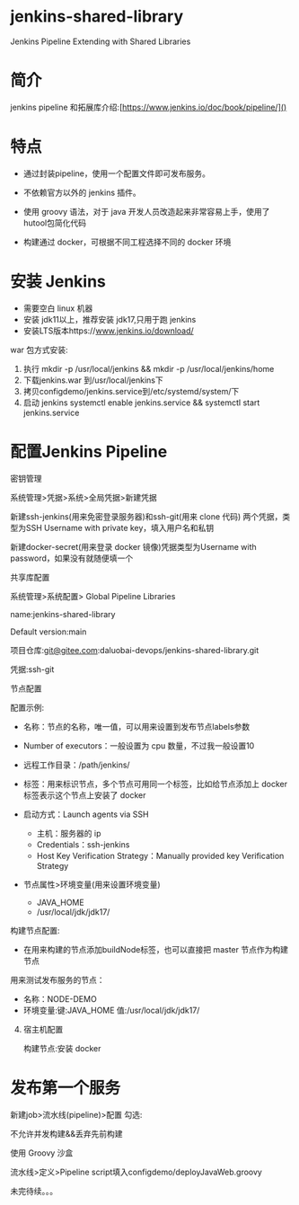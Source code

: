 # jenkins-shared-library
Jenkins Pipeline Extending with Shared Libraries 
# 简介
jenkins pipeline 和拓展库介绍:[https://www.jenkins.io/doc/book/pipeline/]()

# 特点

- 通过封装pipeline，使用一个配置文件即可发布服务。

- 不依赖官方以外的 jenkins 插件。

- 使用 groovy 语法，对于 java 开发人员改造起来非常容易上手，使用了 hutool包简化代码
- 构建通过 docker，可根据不同工程选择不同的 docker 环境

# 安装 Jenkins

- 需要空白 linux 机器
- 安装 jdk11以上，推荐安装 jdk17,只用于跑 jenkins
- 安装LTS版本https://www.jenkins.io/download/

war 包方式安装:

1. 执行 mkdir -p /usr/local/jenkins && mkdir -p /usr/local/jenkins/home
2. 下载jenkins.war 到/usr/local/jenkins下
3. 拷贝configdemo/jenkins.service到/etc/systemd/system/下
4. 启动 jenkins systemctl enable jenkins.service && systemctl start jenkins.service

# 配置Jenkins Pipeline

密钥管理

系统管理>凭据>系统>全局凭据>新建凭据

新建ssh-jenkins(用来免密登录服务器)和ssh-git(用来 clone 代码) 两个凭据，类型为SSH Username with private key，填入用户名和私钥

新建docker-secret(用来登录 docker 镜像)凭据类型为Username with password，如果没有就随便填一个

共享库配置

系统管理>系统配置> Global Pipeline Libraries

name:jenkins-shared-library

Default version:main

项目仓库:git@gitee.com:daluobai-devops/jenkins-shared-library.git

凭据:ssh-git

节点配置

配置示例:

- 名称：节点的名称，唯一值，可以用来设置到发布节点labels参数

- Number of executors：一般设置为 cpu 数量，不过我一般设置10
- 远程工作目录：/path/jenkins/
- 标签：用来标识节点，多个节点可用同一个标签，比如给节点添加上 docker标签表示这个节点上安装了 docker
- 启动方式：Launch agents via SSH
  - 主机：服务器的 ip
  - Credentials：ssh-jenkins
  - Host Key Verification Strategy：Manually provided key Verification Strategy
- 节点属性>环境变量(用来设置环境变量)
  - JAVA_HOME
  - /usr/local/jdk/jdk17/

构建节点配置:

- 在用来构建的节点添加buildNode标签，也可以直接把 master 节点作为构建节点

用来测试发布服务的节点：

- 名称：NODE-DEMO
- 环境变量:键:JAVA_HOME 值:/usr/local/jdk/jdk17/

4. 宿主机配置

   构建节点:安装 docker

# 发布第一个服务

新建job>流水线(pipeline)>配置
勾选:

不允许并发构建&&丢弃先前构建

使用 Groovy 沙盒

流水线>定义>Pipeline script填入configdemo/deployJavaWeb.groovy



未完待续。。。
